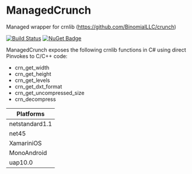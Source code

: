 # ManagedCrunch
Managed wrapper for crnlib (https://github.com/BinomialLLC/crunch)

[![Build Status](https://jacanovsts.visualstudio.com/ManagedCrunch/_apis/build/status/jacano.ManagedCrunch)](https://jacanovsts.visualstudio.com/ManagedCrunch/_build/latest?definitionId=1)
[![NuGet Badge](https://buildstats.info/nuget/ManagedCrunch)](https://www.nuget.org/packages/ManagedCrunch/)

ManagedCrunch exposes the following crnlib functions in C# using direct Pinvokes to C/C++ code:
* crn_get_width
* crn_get_height
* crn_get_levels
* crn_get_dxt_format
* crn_get_uncompressed_size
* crn_decompress

| Platforms      |
| ------------   |
| netstandard1.1 |
| net45          |
| XamariniOS     |
| MonoAndroid    |
| uap10.0        |
